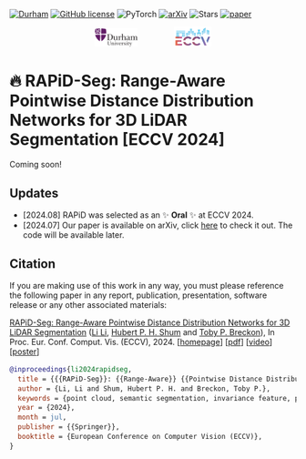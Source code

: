 [![Durham](https://img.shields.io/badge/UK-Durham-blueviolet)](#)
[![GitHub license](https://img.shields.io/badge/license-MIT-blue.svg)](https://github.com/l1997i/rapid_seg/blob/main/LICENSE)
![PyTorch](https://img.shields.io/badge/PyTorch-%23EE4C2C.svg?style=for-the-badge&logo=PyTorch&logoColor=white&style=flat)
[![arXiv](https://img.shields.io/badge/arXiv-2407.10159-b31b1b.svg)](https://arxiv.org/abs/2407.10159)
![Stars](https://img.shields.io/github/stars/l1997i/rapid_seg?style=social)
[![paper](https://img.shields.io/badge/Paper-b31b1b.svg)](https://www.luisli.org/assets/pdf/LI_ECCV2024_PAPiDSeg_v0.pdf)
<!-- [![arXiv](https://img.shields.io/badge/arXiv-2303.11203-b31b1b.svg)](https://arxiv.org/abs/2303.11203) -->

<div align="center">
    <img src="./doc/images/durham_logo.png" width="15%" />  &emsp;&emsp;&emsp;&emsp;
    <img src="./doc/images/eccv-logo.svg" width="13%" /> <br>
</div> 


# 🔥 RAPiD-Seg: Range-Aware Pointwise Distance Distribution Networks for 3D LiDAR Segmentation [ECCV 2024]

Coming soon!

## Updates
- [2024.08] RAPiD was selected as an ✨ **Oral** ✨ at ECCV 2024.
- [2024.07] Our paper is available on arXiv, click [here](https://arxiv.org/abs/2407.10159) to check it out. The code will be available later.

## Citation

If you are making use of this work in any way, you must please reference the following paper in any report, publication, presentation, software release or any other associated materials:

[RAPiD-Seg: Range-Aware Pointwise Distance Distribution Networks for 3D LiDAR Segmentation](#) ([Li Li](https://luisli.org), [Hubert P. H. Shum](http://hubertshum.com/) and [Toby P. Breckon](https://breckon.org/toby/)), In Proc. Eur. Conf. Comput. Vis. (ECCV), 2024. [[homepage](#)] [[pdf](https://www.luisli.org/assets/pdf/LI_ECCV2024_PAPiDSeg_v0.pdf)] [[video](#)] [[poster](#)]

```bibtex
@inproceedings{li2024rapidseg,
  title = {{{RAPiD-Seg}}: {{Range-Aware}} {{Pointwise Distance Distribution}} {{Networks}} for {{3D LiDAR Segmentation}}},
  author = {Li, Li and Shum, Hubert P. H. and Breckon, Toby P.},
  keywords = {point cloud, semantic segmentation, invariance feature, pointwise distance distribution, autonomous driving},
  year = {2024},
  month = jul,
  publisher = {{Springer}},
  booktitle = {European Conference on Computer Vision (ECCV)},
}
```
